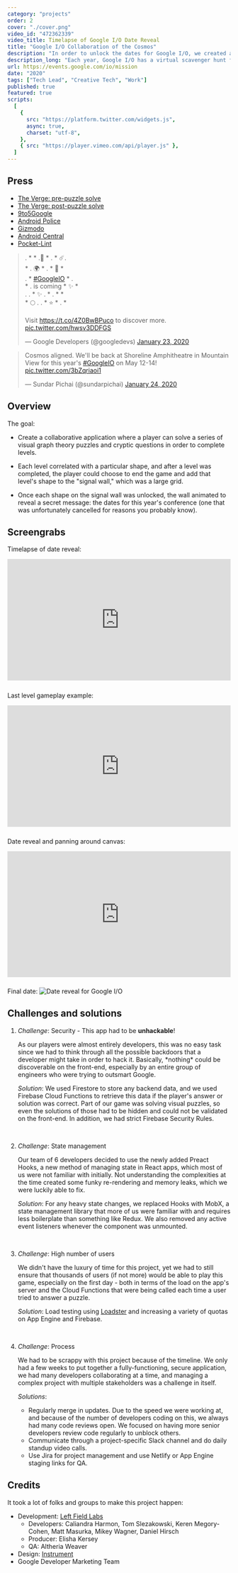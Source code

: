 ```yaml
---
category: "projects"
order: 2
cover: "./cover.png"
video_id: "472362339"
video_title: Timelapse of Google I/O Date Reveal
title: "Google I/O Collaboration of the Cosmos"
description: "In order to unlock the dates for Google I/O, we created a cryptic, collaborative puzzle."
description_long: "Each year, Google I/O has a virtual scavenger hunt for developers as a teaser to get folks excited about their event.  In early 2020, we created a collaborative puzzle that required a mass number of users to unlock the dates for this year's conference. I was a senior developer and technical lead on this project.<br><br>Technologies used include Preact, PixiJS, Firestore, Cloud Functions, and App Engine."
url: https://events.google.com/io/mission
date: "2020"
tags: ["Tech Lead", "Creative Tech", "Work"]
published: true
featured: true
scripts:
  [
    {
      src: "https://platform.twitter.com/widgets.js",
      async: true,
      charset: "utf-8",
    },
    { src: "https://player.vimeo.com/api/player.js" },
  ]
---
```


## Press

- [The Verge: pre-puzzle solve](https://www.theverge.com/2020/1/23/21078702/google-io-2020-developer-event-teaser-mission-game-puzzle-date)
- [The Verge: post-puzzle solve](https://www.theverge.com/2020/1/23/21079392/google-io-2020-date-announcement)
- [9to5Google](https://9to5google.com/2020/01/23/google-io-2020-puzzle/)
- [Android Police](https://www.androidpolice.com/2020/01/23/google-i-o-2020-teaser-is-a-collaborative-puzzle-well-have-to-solve-together/)
- [Gizmodo](https://www.gizmodo.com.au/2020/01/google-io-2020-date-location/)
- [Android Central](https://www.androidcentral.com/solve-puzzle-reveal-details-google-io-2020)
- [Pocket-Lint](https://www.pocket-lint.com/apps/news/google/150857-google-i-o-2020-is-coming-crack-the-puzzle-teasing-the-conference-dates)

<section class="flex-row">
<blockquote class="twitter-tweet"><p lang="en" dir="ltr">. * * .🌙 * . * ☄️.<br> * . 🌍 * . * 💫 * <br> . * <a href="https://twitter.com/hashtag/GoogleIO?src=hash&amp;ref_src=twsrc%5Etfw">#GoogleIO</a> * . <br> * . is coming * ✨ * <br> . . * ✨ . * . * *<br> * 🌕 . . * ⭐️ * . *<br><br>Visit <a href="https://t.co/4Z0BwBPuco">https://t.co/4Z0BwBPuco</a> to discover more. <a href="https://t.co/hwsv3DDFGS">pic.twitter.com/hwsv3DDFGS</a></p>&mdash; Google Developers (@googledevs) <a href="https://twitter.com/googledevs/status/1220360633293533185?ref_src=twsrc%5Etfw">January 23, 2020</a></blockquote>

<blockquote class="twitter-tweet"><p lang="en" dir="ltr">Cosmos aligned. We&#39;ll be back at Shoreline Amphitheatre in Mountain View for this year&#39;s <a href="https://twitter.com/hashtag/GoogleIO?src=hash&amp;ref_src=twsrc%5Etfw">#GoogleIO</a> on May 12-14! <a href="https://t.co/3bZqriaoi1">pic.twitter.com/3bZqriaoi1</a></p>&mdash; Sundar Pichai (@sundarpichai) <a href="https://twitter.com/sundarpichai/status/1220497572898340864?ref_src=twsrc%5Etfw">January 24, 2020</a></blockquote>
</section>

## Overview

The goal:

- Create a collaborative application where a player can solve a series of visual graph theory puzzles and cryptic questions in order to complete levels.

- Each level correlated with a particular shape, and after a level was completed, the player could choose to end the game and add that level's shape to the "signal wall," which was a large grid.

- Once each shape on the signal wall was unlocked, the wall animated to reveal a secret message: the dates for this year's conference (one that was unfortunately cancelled for reasons you probably know).

## Screengrabs

Timelapse of date reveal:

<div class="iframe-video" style="padding:54.38% 0 0 0;position:relative;margin-bottom:24px;"><iframe
title="Timelapse of date reveal"
src="https://player.vimeo.com/video/472362339?autoplay=1&loop=1&title=0&byline=0&portrait=0&muted=1" style="position:absolute;top:0;left:0;width:100%;height:100%;" frameborder="0" allow="autoplay; fullscreen" allowfullscreen title="Timelapse of date reveal"></iframe></div>

Last level gameplay example:

<div class="iframe-video" style="padding:54.38% 0 0 0;position:relative;margin-bottom:24px;"><iframe title="Last level gameplay example" src="https://player.vimeo.com/video/472362285?autoplay=1&loop=1&title=0&byline=0&portrait=0&muted=1" style="position:absolute;top:0;left:0;width:100%;height:100%;" frameborder="0" allow="autoplay; fullscreen" allowfullscreen title="Last level gameplay example"></iframe></div>

Date reveal and panning around canvas:

<div class="iframe-video" style="padding:56.25% 0 0 0;position:relative;margin-bottom:24px;"><iframe title="Date reveal and panning around canvas" src="https://player.vimeo.com/video/472362262?autoplay=1&loop=1&color=ffffff&title=0&byline=0&portrait=0&muted=1" style="position:absolute;top:0;left:0;width:100%;height:100%;" frameborder="0" allow="autoplay; fullscreen" allowfullscreen title="Date reveal and panning around canvas"></iframe></div>

Final date:
![Date reveal for Google I/O](./reveal.png)

## Challenges and solutions

1. <p><em>Challenge</em>: Security - This app had to be <b>unhackable</b>!</p>
   <p>As our players were almost entirely developers, this was no easy task since we had to think through all the possible backdoors that a developer might take in order to hack it.  Basically, *nothing* could be discoverable on the front-end, especially by an entire group of engineers who were trying to outsmart Google.</p>
   <p><em>Solution</em>: We used Firestore to store any backend data, and we used Firebase Cloud Functions to retrieve this data if the player's answer or solution was correct. Part of our game was solving visual puzzles, so even the solutions of those had to be hidden and could not be validated on the front-end.  In addition, we had strict Firebase Security Rules.</p><br>

2. <p><em>Challenge</em>: State management</p>
   <p>Our team of 6 developers decided to use the newly added Preact Hooks, a new method of managing state in React apps, which most of us were not familiar with initially. Not understanding the complexities at the time created some funky re-rendering and memory leaks, which we were luckily able to fix.</p>
   <p><em>Solution</em>: For any heavy state changes, we replaced Hooks with MobX, a state management library that more of us were familiar with and requires less boilerplate than something like Redux. We also removed any active event listeners whenever the component was unmounted.</p><br>

3. <p><em>Challenge</em>: High number of users</p>
   <p>We didn't have the luxury of time for this project, yet we had to still ensure that thousands of users (if not more) would be able to play this game, especially on the first day - both in terms of the load on the app's server and the Cloud Functions that were being called each time a user tried to answer a puzzle.</p>
   <p><em>Solution</em>: Load testing using <a href="https://loadster.app">Loadster</a> and increasing a variety of quotas on App Engine and Firebase.</p><br>

4. <p><em>Challenge</em>: Process</p>
   <p>We had to be scrappy with this project because of the timeline. We only had a few weeks to put together a fully-functioning, secure application, we had many developers collaborating at a time, and managing a complex project with multiple stakeholders was a challenge in itself. </p>
   <p><em>Solutions</em>: 
    <ul>
        <li>Regularly merge in updates. Due to the speed we were working at, and because of the number of developers coding on this, we always had many code reviews open. We focused on having more senior developers review code regularly to unblock others.</li>
        <li>Communicate through a project-specific Slack channel and do daily standup video calls. </li>
        <li>Use Jira for project management and use Netlify or App Engine staging links for QA.</li>
    </ul>
   </p>

## Credits

It took a lot of folks and groups to make this project happen:

- Development: [Left Field Labs](//leftfieldlabs.com)
  - Developers: Caliandra Harmon, Tom Slezakowski, Keren Megory-Cohen, Matt Masurka, Mikey Wagner, Daniel Hirsch
  - Producer: Elisha Kersey
  - QA: Altheria Weaver
- Design: [Instrument](//www.instrument.com/)
- Google Developer Marketing Team
